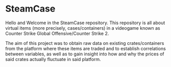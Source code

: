 # SteamCase
Hello and Welcome in the SteamCase repository.
This repository is all about virtual items (more precisely, cases/containers) in a videogame known as Counter Strike Global Offensive/Counter Strike 2.

The aim of this project was to obtain raw data on existing crates/containers from the platform where these items are traded and to establish correlations between variables, as well as to gain insight into how and why the prices of said crates actually fluctuate in said platform.
